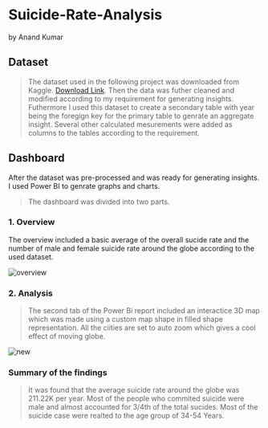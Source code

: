 # Suicide-Rate-Analysis
by Anand Kumar
## Dataset
> The dataset used in the following project was downloaded from Kaggle. [Download Link](https://www.kaggle.com/datasets/russellyates88/suicide-rates-overview-1985-to-2016).
> Then the data was futher cleaned and modified according to my requirement for generating insights. Futhermore I used this dataset to create a secondary table with year being the foregign key for the primary table to genrate an aggregate insight.
> Several other calculated mesurements were added as columns to the tables according to the requirement.

## Dashboard
After the dataset was pre-processed and was ready for generating insights. I used Power BI to genrate graphs and charts.
>  The dashboard was divided into two parts.
### 1. Overview
The overview included a basic average of the overall sucide rate and the number of male and female suicide rate around the globe according to the used dataset.

![overview](https://user-images.githubusercontent.com/111251492/204023676-37edf568-bedc-47e5-a9d5-43c71c2b62d5.png)

### 2. Analysis
> The second tab of the Power Bi report included an interactice 3D map which was made using a custom map shape in filled shape representation. All the ciities are set to auto zoom which gives a cool effect of moving globe.

![new](https://user-images.githubusercontent.com/111251492/204026711-f89a4e71-1b40-4150-813b-ff22e93b505b.png)

### Summary of the findings
> It was found that the average suicide rate around the globe was 211.22K per year.
> Most of the people who commited suicide were male and almost accounted for 3/4th of the total sucides.
> Most of the suicide case were realted to the age group of 34-54 Years.
